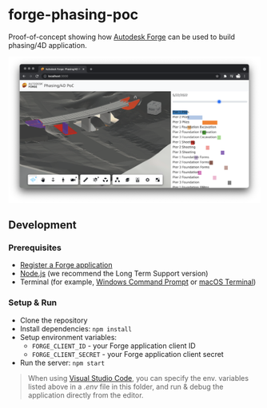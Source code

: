 # forge-phasing-poc

Proof-of-concept showing how [Autodesk Forge](https://forge.autodesk.com) can be used
to build phasing/4D application.

![Screenshot](./screenshot.png)

## Development

### Prerequisites

- [Register a Forge application](https://forge.autodesk.com/en/docs/oauth/v2/tutorials/create-app)
- [Node.js](https://nodejs.org) (we recommend the Long Term Support version)
- Terminal (for example, [Windows Command Prompt](https://en.wikipedia.org/wiki/Cmd.exe)
or [macOS Terminal](https://support.apple.com/guide/terminal/welcome/mac))

### Setup & Run

- Clone the repository
- Install dependencies: `npm install`
- Setup environment variables:
  - `FORGE_CLIENT_ID` - your Forge application client ID
  - `FORGE_CLIENT_SECRET` - your Forge application client secret
- Run the server: `npm start`

> When using [Visual Studio Code](https://code.visualstudio.com),
you can specify the env. variables listed above in a _.env_ file in this
folder, and run & debug the application directly from the editor.
